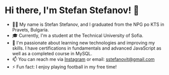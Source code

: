 # Hi there, I'm Stefan Stefanov! 👋

- 👨‍💻 My name is Stefan Stefanov, and I graduated from the NPG po KTS in Pravets, Bulgaria.
- 🎓 Currently, I'm a student at the Technical University of Sofia.
- 🌱 I'm passionate about learning new technologies and improving my skills. I have certifications in fundamentals and advanced JavaScript as well as a completed course in MySQL.
- 📫 You can reach me via [Instagram](https://www.instagram.com/stefanov110/) or email: sstefanovit@gmail.com
- ⚡ Fun fact: I enjoy playing football in my free time!
